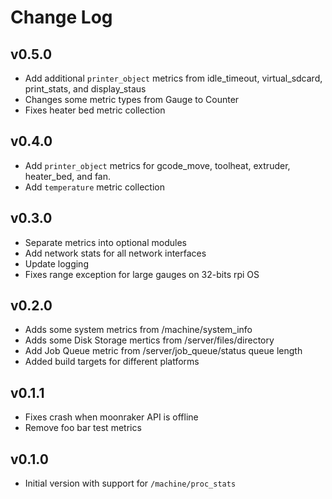 Change Log
==========

v0.5.0
------

- Add additional `printer_object` metrics from idle_timeout, virtual_sdcard, print_stats, and display_staus
- Changes some metric types from Gauge to Counter
- Fixes heater bed metric collection

v0.4.0
------

- Add `printer_object` metrics for gcode_move, toolheat, extruder, heater_bed, and fan.
- Add `temperature` metric collection

v0.3.0
------

- Separate metrics into optional modules
- Add network stats for all network interfaces
- Update logging
- Fixes range exception for large gauges on 32-bits rpi OS

v0.2.0
------

- Adds some system metrics from /machine/system_info 
- Adds some Disk Storage mertics from /server/files/directory
- Add Job Queue metric from /server/job_queue/status queue length
- Added build targets for different platforms

v0.1.1
------

- Fixes crash when moonraker API is offline
- Remove foo bar test metrics

v0.1.0
------

- Initial version with support for `/machine/proc_stats`
